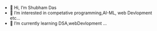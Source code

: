 - 👋 Hi, I’m Shubham Das
- 👀 I’m interested in competative programming,AI-ML, web Devlopment etc...
- 🌱 I’m currently learning DSA,webDevlopment ...

<!---
ShubhamDaS-IIT-Dhanbad/ShubhamDaS-IIT-Dhanbad is a ✨ special ✨ repository because its `README.md` (this file) appears on your GitHub profile.
You can click the Preview link to take a look at your changes.
--->
